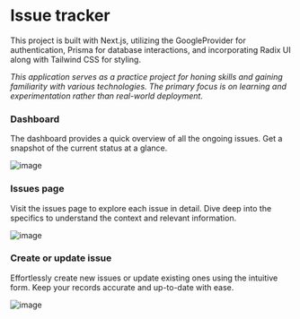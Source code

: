 <h1>Issue tracker</h2>

This project is built with Next.js, utilizing the GoogleProvider for authentication, Prisma for database interactions, and incorporating Radix UI along with Tailwind CSS for styling.

<i>This application serves as a practice project for honing skills and gaining familiarity with various technologies. The primary focus is on learning and experimentation rather than real-world deployment.</i>

<h3>Dashboard</h3>
<p>The dashboard provides a quick overview of all the ongoing issues. Get a snapshot of the current status at a glance.</p>

![image](https://github.com/tamadam/issue-tracker/assets/60942087/1a07225d-6b30-4867-97c3-8bfd61e720d4)

<h3>Issues page</h3>
<p>Visit the issues page to explore each issue in detail. Dive deep into the specifics to understand the context and relevant information.</p>

![image](https://github.com/tamadam/issue-tracker/assets/60942087/4a050d91-3f6b-4823-8408-b9b93b0178dd)

<h3>Create or update issue</h3>
<p>Effortlessly create new issues or update existing ones using the intuitive form. Keep your records accurate and up-to-date with ease.</p>

![image](https://github.com/tamadam/issue-tracker/assets/60942087/2efb7a7c-126d-43de-9894-ffe39688c076)

